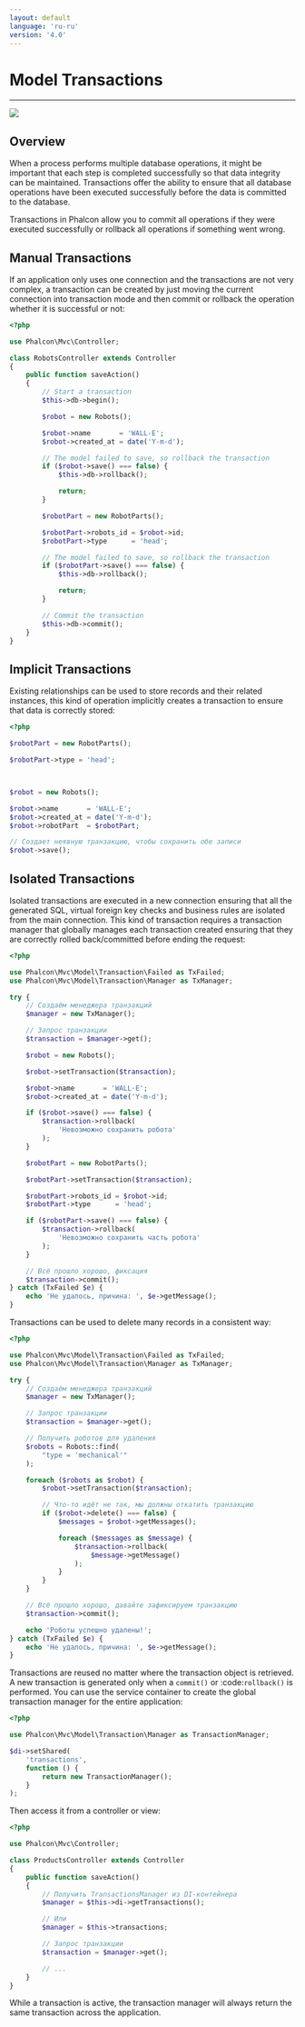 ```yaml
---
layout: default
language: 'ru-ru'
version: '4.0'
---
```


# Model Transactions

* * *

![](/assets/images/document-status-under-review-red.svg)

## Overview

When a process performs multiple database operations, it might be important that each step is completed successfully so that data integrity can be maintained. Transactions offer the ability to ensure that all database operations have been executed successfully before the data is committed to the database.

Transactions in Phalcon allow you to commit all operations if they were executed successfully or rollback all operations if something went wrong.

## Manual Transactions

If an application only uses one connection and the transactions are not very complex, a transaction can be created by just moving the current connection into transaction mode and then commit or rollback the operation whether it is successful or not:

```php
<?php

use Phalcon\Mvc\Controller;

class RobotsController extends Controller
{
    public function saveAction()
    {
        // Start a transaction
        $this->db->begin();

        $robot = new Robots();

        $robot->name       = 'WALL-E';
        $robot->created_at = date('Y-m-d');

        // The model failed to save, so rollback the transaction
        if ($robot->save() === false) {
            $this->db->rollback();

            return;
        }

        $robotPart = new RobotParts();

        $robotPart->robots_id = $robot->id;
        $robotPart->type      = 'head';

        // The model failed to save, so rollback the transaction
        if ($robotPart->save() === false) {
            $this->db->rollback();

            return;
        }

        // Commit the transaction
        $this->db->commit();
    }
}
```

## Implicit Transactions

Existing relationships can be used to store records and their related instances, this kind of operation implicitly creates a transaction to ensure that data is correctly stored:

```php
<?php

$robotPart = new RobotParts();

$robotPart->type = 'head';



$robot = new Robots();

$robot->name       = 'WALL-E';
$robot->created_at = date('Y-m-d');
$robot->robotPart  = $robotPart;

// Создает неявную транзакцию, чтобы сохранить обе записи
$robot->save();
```

## Isolated Transactions

Isolated transactions are executed in a new connection ensuring that all the generated SQL, virtual foreign key checks and business rules are isolated from the main connection. This kind of transaction requires a transaction manager that globally manages each transaction created ensuring that they are correctly rolled back/committed before ending the request:

```php
<?php

use Phalcon\Mvc\Model\Transaction\Failed as TxFailed;
use Phalcon\Mvc\Model\Transaction\Manager as TxManager;

try {
    // Создаём менеджера транзакций
    $manager = new TxManager();

    // Запрос транзакции
    $transaction = $manager->get();

    $robot = new Robots();

    $robot->setTransaction($transaction);

    $robot->name       = 'WALL·E';
    $robot->created_at = date('Y-m-d');

    if ($robot->save() === false) {
        $transaction->rollback(
            'Невозможно сохранить робота'
        );
    }

    $robotPart = new RobotParts();

    $robotPart->setTransaction($transaction);

    $robotPart->robots_id = $robot->id;
    $robotPart->type      = 'head';

    if ($robotPart->save() === false) {
        $transaction->rollback(
            'Невозможно сохранить часть робота'
        );
    }

    // Всё прошло хорошо, фиксация
    $transaction->commit();
} catch (TxFailed $e) {
    echo 'Не удалось, причина: ', $e->getMessage();
}
```

Transactions can be used to delete many records in a consistent way:

```php
<?php

use Phalcon\Mvc\Model\Transaction\Failed as TxFailed;
use Phalcon\Mvc\Model\Transaction\Manager as TxManager;

try {
    // Создаём менеджера транзакций
    $manager = new TxManager();

    // Запрос транзакции
    $transaction = $manager->get();

    // Получить роботов для удаления
    $robots = Robots::find(
        "type = 'mechanical'"
    );

    foreach ($robots as $robot) {
        $robot->setTransaction($transaction);

        // Что-то идёт не так, мы должны откатить транзакцию
        if ($robot->delete() === false) {
            $messages = $robot->getMessages();

            foreach ($messages as $message) {
                $transaction->rollback(
                    $message->getMessage()
                );
            }
        }
    }

    // Всё прошло хорошо, давайте зафиксируем транзакцию
    $transaction->commit();

    echo 'Роботы успешно удалены!';
} catch (TxFailed $e) {
    echo 'Не удалось, причина: ', $e->getMessage();
}
```

Transactions are reused no matter where the transaction object is retrieved. A new transaction is generated only when a `commit()` or :code:`rollback()` is performed. You can use the service container to create the global transaction manager for the entire application:

```php
<?php

use Phalcon\Mvc\Model\Transaction\Manager as TransactionManager;

$di->setShared(
    'transactions',
    function () {
        return new TransactionManager();
    }
);
```

Then access it from a controller or view:

```php
<?php

use Phalcon\Mvc\Controller;

class ProductsController extends Controller
{
    public function saveAction()
    {
        // Получить TransactionsManager из DI-контейнера
        $manager = $this->di->getTransactions();

        // Или
        $manager = $this->transactions;

        // Запрос транзакции
        $transaction = $manager->get();

        // ...
    }
}
```

While a transaction is active, the transaction manager will always return the same transaction across the application.